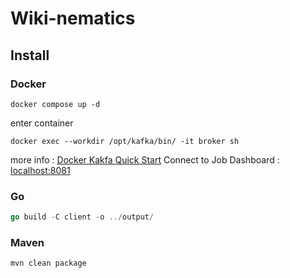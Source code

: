 # Wiki-nematics 


## Install

### Docker
```
docker compose up -d
```
enter container
```
docker exec --workdir /opt/kafka/bin/ -it broker sh
```
more info : [Docker Kakfa Quick Start](https://hub.docker.com/r/apache/kafka#quick-start)
Connect to Job Dashboard : [localhost:8081](http://localhost:8081) 

### Go

```Go
go build -C client -o ../output/
```
### Maven

```
mvn clean package
```